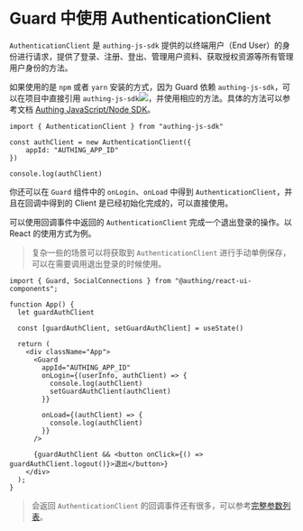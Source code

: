 
# Guard 中使用 AuthenticationClient

`AuthenticationClient` 是 `authing-js-sdk` 提供的以终端用户（End User）的身份进行请求，提供了登录、注册、登出、管理用户资料、获取授权资源等所有管理用户身份的方法。

如果使用的是 `npm` 或者 `yarn` 安装的方式，因为 Guard 依赖 `authing-js-sdk`，可以在项目中直接引用 `authing-js-sdk`[![](https://img.shields.io/npm/v/authing-js-sdk.svg?style=flat-square)](https://www.npmjs.com/package/authing-js-sdk)，并使用相应的方法。具体的方法可以参考文档 [Authing JavaScript/Node SDK](/reference/sdk-for-node/authentication/AuthenticationClient.md)。

```JS
import { AuthenticationClient } from "authing-js-sdk"

const authClient = new AuthenticationClient({
    appId: "AUTHING_APP_ID"
})

console.log(authClient)
```

你还可以在 `Guard` 组件中的 `onLogin`、`onLoad` 中得到 `AuthenticationClient`，并且在回调中得到的 Client 是已经初始化完成的，可以直接使用。

可以使用回调事件中返回的 `AuthenticationClient` 完成一个退出登录的操作。以 React 的使用方式为例。

> 复杂一些的场景可以将获取到 `AuthenticationClient` 进行手动单例保存，可以在需要调用退出登录的时候使用。

```JS
import { Guard, SocialConnections } from "@authing/react-ui-components";

function App() {
  let guardAuthClient

  const [guardAuthClient, setGuardAuthClient] = useState()

  return (
    <div className="App">
      <Guard
        appId="AUTHING_APP_ID"
        onLogin={(userInfo, authClient) => {
          console.log(authClient)
          setGuardAuthClient(authClient)
        }}

        onLoad={(authClient) => {
          console.log(authClient)
        }}
      />

      {guardAuthClient && <button onClick={() => guardAuthClient.logout()}>退出</button>}
    </div>
  );
}
```

> 会返回 `AuthenticationClient` 的回调事件还有很多，可以参考[完整参数列表](/reference/guard/parameters.md)。
